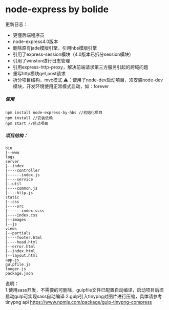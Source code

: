 # node-express by bolide

更新日志：  
- 更懂后端程序员
- node-express4.0版本
- 删除原有jade模版引擎，引用hbs模版引擎
- 引用了express-session模块（4.0版本已拆分session模块）
- 引用了winston进行日志管理
- 引用express-http-proxy，解决前端请求第三方服务引起的跨域问题
- 重写http模块get,post请求
- 拆分项目结构，mvc模式
⚠️：使用了node-dev启动项目，须安装node-dev模块，开发环境使用正常模式启动，如：forever

##### 使用
    npm install node-express-by-hbs //初始化项目  
    npm install //安装依赖
    npm start //启动项目

##### 项目结构：
    bin
    |--www
    logs
    server
    |--index
    |----controller
    |------index.js
    |----service
    |--util
    |----common.js
    |----http.js
    static
    |--css
    |----src
    |------index.scss
    |----index.css
    |--images
    |--js
    views
    |--partials
    |----footer.html
    |----head.html
    |--error.html
    |--index.html
    |--layout.html
    app.js
    gulpfile.js
    looger.js
    package.json
说明：  
1.使用sass开发，不需要的可删除，gulpfile文件已配置自动编译，启动项目后须启动gulp可实现sass自动编译
2.gulp引入tinypng对图片进行压缩，具体请参考tinypng api https://www.npmjs.com/package/gulp-tinypng-compress